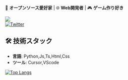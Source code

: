 🚀 **オープンソース愛好家** | 🌐 **Web開発者** | 🎮 **ゲーム作り好き**

![](https://komarev.com/ghpvc/?username=waiorecchi&color=blue)  
[![Twitter](https://img.shields.io/badge/Twitter-1DA1F2?style=flat&logo=twitter&logoColor=white)](https://x.com/oreennginia)

## 🛠 技術スタック
- **言語**: Python,Js,Ts,Html,Css
- **ツール**: Cursor,VScode

[![Top Langs](https://github-readme-stats.vercel.app/api/top-langs/?username=waiorecchi)](https://github.com/anuraghazra/github-readme-stats)
